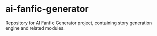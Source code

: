 # ai-fanfic-generator
Repository for AI Fanfic Generator project, containing story generation engine and related modules.
